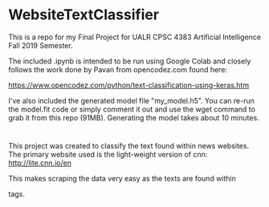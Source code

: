 # WebsiteTextClassifier

This is a repo for my Final Project for UALR CPSC 4383 Artificial Intelligence Fall 2019 Semester.

The included .ipynb is intended to be run using Google Colab and closely follows the work done by Pavan from opencodez.com found here:

https://www.opencodez.com/python/text-classification-using-keras.htm

I've also included the generated model file "my_model.h5". You can re-run the model.fit code or simply comment it out and use the wget command to grab it from this repo (91MB). Generating the model takes about 10 minutes.

#

This project was created to classify the text found within news websites. The primary website used is the light-weight version of cnn: http://lite.cnn.io/en

This makes scraping the data very easy as the texts are found within <p> tags.
